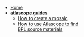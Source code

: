 - [Home](/ "Atlascope guides") 
- **[atlascope guides](/guides/tools-guides/atlascope/)**
  - [How to create a mosaic](/guides/tools-guides/atlascope/create-mosaics.md "Atlascope")
  - [How to use Atlascope to find <br> BPL source materials](/guides/tools-guides/atlascope/digital-collections.md "Atlascope")

